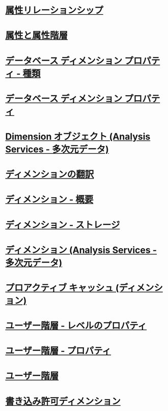# [属性リレーションシップ](attribute-relationships.md)
# [属性と属性階層](attributes-and-attribute-hierarchies.md)
# [データベース ディメンション プロパティ - 種類](database-dimension-properties-types.md)
# [データベース ディメンション プロパティ](database-dimension-properties.md)
# [Dimension オブジェクト (Analysis Services - 多次元データ)](dimension-objects-analysis-services-multidimensional-data.md)
# [ディメンションの翻訳](dimension-translations.md)
# [ディメンション - 概要](dimensions-introduction.md)
# [ディメンション - ストレージ](dimensions-storage.md)
# [ディメンション (Analysis Services - 多次元データ)](dimensions-analysis-services-multidimensional-data.md)
# [プロアクティブ キャッシュ (ディメンション)](proactive-caching-dimensions.md)
# [ユーザー階層 - レベルのプロパティ](user-hierarchies-level-properties.md)
# [ユーザー階層 - プロパティ](user-hierarchies-properties.md)
# [ユーザー階層](user-hierarchies.md)
# [書き込み許可ディメンション](write-enabled-dimensions.md)
